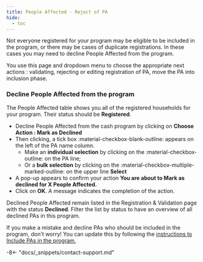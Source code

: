 ```yaml
---
title: People Affected - Reject of PA
hide:
  - toc
---
```


Not everyone registered for your program may be eligible to be included in the program, or there may be cases of duplicate registrations. In these cases you may need to decline People Affected from the program.

You use this page and dropdown menu to choose the appropriate next actions : validating, rejecting or editing registration of PA, move the PA into inclusion phase.


### Decline People Affected from the program

The People Affected table shows you all of the registered households for your program. Their status should be **Registered**.

- Decline People Affected from the cash program by clicking on **Choose Action : Mark as Declined**
- Then clicking, a tick box :material-checkbox-blank-outline: appears on the left of the PA name column.
  - Make an **individual selection** by clicking on the :material-checkbox-outline: on the PA line;
  - Or a **bulk selection** by clicking on the :material-checkbox-multiple-marked-outline: on the upper line **Select**
- A pop-up appears to confirm your action **You are about to Mark as declined for X People Affected.**
- Click on **OK**. A message indicates the completion of the action.

Declined People Affected remain listed in the Registration & Validation page with the status **Declined**. Filter the list by status to have an overview of all declined PAs in this program.

If you make a mistake and decline PAs who should be included in the program, don't worry! You can update this by following the [instructions to Include PAs in the program.](./inclusion-in-program.md)

-8<- "docs/_snippets/contact-support.md"
